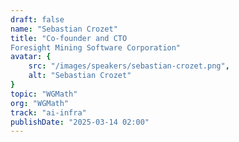 ```yaml
---
draft: false
name: "Sebastian Crozet"
title: "Co-founder and CTO
Foresight Mining Software Corporation"
avatar: {
    src: "/images/speakers/sebastian-crozet.png",
    alt: "Sebastian Crozet"
}
topic: "WGMath"
org: "WGMath"
track: "ai-infra"
publishDate: "2025-03-14 02:00"
---
```

